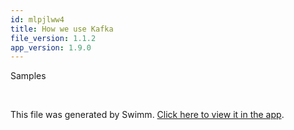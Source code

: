 ```yaml
---
id: mlpjlww4
title: How we use Kafka
file_version: 1.1.2
app_version: 1.9.0
---
```


Samples

<br/>

This file was generated by Swimm. [Click here to view it in the app](https://swimm-web-app.web.app/repos/Z2l0aHViJTNBJTNBZGVtbyUzQSUzQXN3aW1tdXNlcnRlc3RpbmcxMQ==/docs/mlpjlww4).
